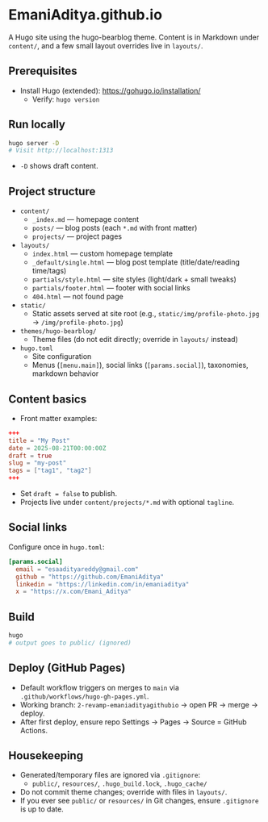 # EmaniAditya.github.io

A Hugo site using the hugo-bearblog theme. Content is in Markdown under `content/`, and a few small layout overrides live in `layouts/`.

## Prerequisites
- Install Hugo (extended): https://gohugo.io/installation/
  - Verify: `hugo version`

## Run locally
```bash
hugo server -D
# Visit http://localhost:1313
```
- `-D` shows draft content.

## Project structure
- `content/`
  - `_index.md` — homepage content
  - `posts/` — blog posts (each `*.md` with front matter)
  - `projects/` — project pages
- `layouts/`
  - `index.html` — custom homepage template
  - `_default/single.html` — blog post template (title/date/reading time/tags)
  - `partials/style.html` — site styles (light/dark + small tweaks)
  - `partials/footer.html` — footer with social links
  - `404.html` — not found page
- `static/`
  - Static assets served at site root (e.g., `static/img/profile-photo.jpg` → `/img/profile-photo.jpg`)
- `themes/hugo-bearblog/`
  - Theme files (do not edit directly; override in `layouts/` instead)
- `hugo.toml`
  - Site configuration
  - Menus (`[menu.main]`), social links (`[params.social]`), taxonomies, markdown behavior

## Content basics
- Front matter examples:
```toml
+++
title = "My Post"
date = 2025-08-21T00:00:00Z
draft = true
slug = "my-post"
tags = ["tag1", "tag2"]
+++
```
- Set `draft = false` to publish.
- Projects live under `content/projects/*.md` with optional `tagline`.

## Social links
Configure once in `hugo.toml`:
```toml
[params.social]
  email = "esaadityareddy@gmail.com"
  github = "https://github.com/EmaniAditya"
  linkedin = "https://linkedin.com/in/emaniaditya"
  x = "https://x.com/Emani_Aditya"
```

## Build
```bash
hugo
# output goes to public/ (ignored)
```

## Deploy (GitHub Pages)
- Default workflow triggers on merges to `main` via `.github/workflows/hugo-gh-pages.yml`.
- Working branch: `2-revamp-emaniadityagithubio` → open PR → merge → deploy.
- After first deploy, ensure repo Settings → Pages → Source = GitHub Actions.

## Housekeeping
- Generated/temporary files are ignored via `.gitignore`:
  - `public/`, `resources/`, `.hugo_build.lock`, `.hugo_cache/`
- Do not commit theme changes; override with files in `layouts/`.
- If you ever see `public/` or `resources/` in Git changes, ensure `.gitignore` is up to date.
